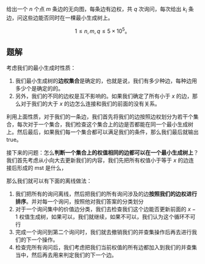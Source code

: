 给出一个 $n$ 个点 $m$ 条边的无向图，每条边有边权，共 $q$ 次询问，每次给出 $k_i$ 条边，问这些边能否同时在一棵最小生成树上。

$$
1\leq n,m,q\leq5\times10^5。
$$


## 题解
考虑我们的最小生成时性质：
1. 我们最小生成树的**边权集合**是确定的，也就是说，我们有多少种边，每种边用多少个是确定的的。
2. 另外，我们的不同的边权是互不影响的。如果我们确定了所有小于 $x$ 的边，那么对于我们的大于 $x$ 的边怎么连接和我们的前面的没有关系。

利用上面性质，对于我们的一条边，我们首先将我们的边按照边权划分为若干个集合，每次对于一个集合，我们检查这个集合上的边是否都能在同一个最小生成树上。然后最后，如果我们每一个集合都可以满足我们的条件，那么我们最后就输出 true。

接下来的问题：怎么**判断一个集合上的权值相同的边都可以在一个最小生成树上**？我们首先考虑从小向大去更新我们的内容，我们先把所有权值小于等于 $x$ 的边连接后形成的 mst 是什么，

那么我们就可以有下面的离线做法：
1. 我们把所有的询问离线，然后把我们的所有询问涉及的边**按照我们的边权进行排序**。并对每一个询问，按照他对我们答案的分类划分
2. 对于一个询问集中的价值边分类，我们去检查我们这个边能否更新前面的 $x-1$ 权值生成树，如果可以，我们就继续，如果不可以，我们认为这个循环不可行
3. 完成一个询问到第二个询问时，我们就去撤销我们的并查集操作后再去进行我们的下一个操作。
4. 检查完所有询问后，我们考虑把我们当前权值的所有边都加入到我们的并查集当中，然后再去用来判定我们的下一个边。


